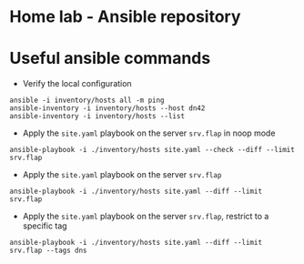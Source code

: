 # Home lab - Ansible repository

# Useful ansible commands

* Verify the local configuration

```
ansible -i inventory/hosts all -m ping
ansible-inventory -i inventory/hosts --host dn42
ansible-inventory -i inventory/hosts --list
```

* Apply the `site.yaml` playbook on the server `srv.flap` in noop mode

```
ansible-playbook -i ./inventory/hosts site.yaml --check --diff --limit srv.flap
```

* Apply the `site.yaml` playbook on the server `srv.flap`

```
ansible-playbook -i ./inventory/hosts site.yaml --diff --limit srv.flap
```

* Apply the `site.yaml` playbook on the server `srv.flap`, restrict to a specific tag

```
ansible-playbook -i ./inventory/hosts site.yaml --diff --limit srv.flap --tags dns
```
